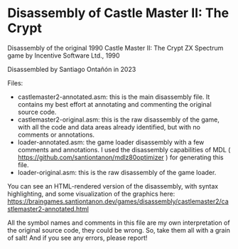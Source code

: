 # Disassembly of Castle Master II: The Crypt

Disassembly of the original 1990 Castle Master II: The Crypt ZX Spectrum game by Incentive Software Ltd., 1990

Disassembled by Santiago Ontañón in 2023

Files:
- castlemaster2-annotated.asm: this is the main disassembly file. It contains my best effort at annotating and commenting the original source code.
- castlemaster2-original.asm: this is the raw disassembly of the game, with all the code and data areas already identified, but with no comments or annotations.
- loader-annotated.asm: the game loader disassembly with a few comments and annotations. I used the disassembly capabilities of MDL ( https://github.com/santiontanon/mdlz80optimizer ) for generating this file.
- loader-original.asm: this is the raw disassembly of the game loader.

You can see an HTML-rendered version of the disassembly, with syntax highlighting, and some visualization of the graphics here: https://braingames.santiontanon.dev/games/disassembly/castlemaster2/castlemaster2-annotated.html

All the symbol names and comments in this file are my own interpretation of the original source code, they could be wrong. So, take them all with a grain of salt! And if you see any errors, please report!
